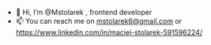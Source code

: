 - 👋 Hi, I’m @Mstolarek , frontend developer
- 📫 You can reach me on mstolarek6@gmail.com or https://www.linkedin.com/in/maciej-stolarek-591596224/

